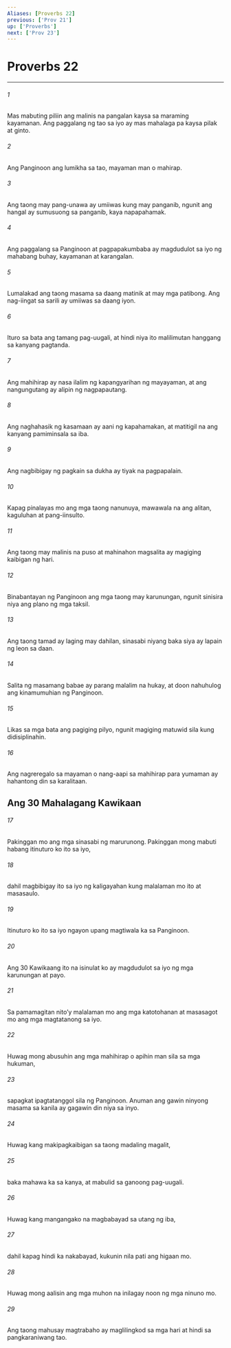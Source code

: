 ```yaml
---
Aliases: [Proverbs 22]
previous: ['Prov 21']
up: ['Proverbs']
next: ['Prov 23']
---
```

# Proverbs 22

***

###### 1
Mas mabuting piliin ang malinis na pangalan kaysa sa maraming kayamanan. Ang paggalang ng tao sa iyo ay mas mahalaga pa kaysa pilak at ginto. 

###### 2
Ang Panginoon ang lumikha sa tao, mayaman man o mahirap. 

###### 3
Ang taong may pang-unawa ay umiiwas kung may panganib, ngunit ang hangal ay sumusuong sa panganib, kaya napapahamak. 

###### 4
Ang paggalang sa Panginoon at pagpapakumbaba ay magdudulot sa iyo ng mahabang buhay, kayamanan at karangalan. 

###### 5
Lumalakad ang taong masama sa daang matinik at may mga patibong. Ang nag-iingat sa sarili ay umiiwas sa daang iyon. 

###### 6
Ituro sa bata ang tamang pag-uugali, at hindi niya ito malilimutan hanggang sa kanyang pagtanda. 

###### 7
Ang mahihirap ay nasa ilalim ng kapangyarihan ng mayayaman, at ang nangungutang ay alipin ng nagpapautang. 

###### 8
Ang naghahasik ng kasamaan ay aani ng kapahamakan, at matitigil na ang kanyang pamiminsala sa iba. 

###### 9
Ang nagbibigay ng pagkain sa dukha ay tiyak na pagpapalain. 

###### 10
Kapag pinalayas mo ang mga taong nanunuya, mawawala na ang alitan, kaguluhan at pang-iinsulto. 

###### 11
Ang taong may malinis na puso at mahinahon magsalita ay magiging kaibigan ng hari. 

###### 12
Binabantayan ng Panginoon ang mga taong may karunungan, ngunit sinisira niya ang plano ng mga taksil. 

###### 13
Ang taong tamad ay laging may dahilan, sinasabi niyang baka siya ay lapain ng leon sa daan. 

###### 14
Salita ng masamang babae ay parang malalim na hukay, at doon nahuhulog ang kinamumuhian ng Panginoon. 

###### 15
Likas sa mga bata ang pagiging pilyo, ngunit magiging matuwid sila kung didisiplinahin. 

###### 16
Ang nagreregalo sa mayaman o nang-aapi sa mahihirap para yumaman ay hahantong din sa karalitaan.

## Ang 30 Mahalagang Kawikaan 

###### 17
Pakinggan mo ang mga sinasabi ng marurunong. Pakinggan mong mabuti habang itinuturo ko ito sa iyo, 

###### 18
dahil magbibigay ito sa iyo ng kaligayahan kung malalaman mo ito at masasaulo. 

###### 19
Itinuturo ko ito sa iyo ngayon upang magtiwala ka sa Panginoon. 

###### 20
Ang 30 Kawikaang ito na isinulat ko ay magdudulot sa iyo ng mga karunungan at payo. 

###### 21
Sa pamamagitan nitoʼy malalaman mo ang mga katotohanan at masasagot mo ang mga magtatanong sa iyo. 

###### 22
Huwag mong abusuhin ang mga mahihirap o apihin man sila sa mga hukuman, 

###### 23
sapagkat ipagtatanggol sila ng Panginoon. Anuman ang gawin ninyong masama sa kanila ay gagawin din niya sa inyo. 

###### 24
Huwag kang makipagkaibigan sa taong madaling magalit, 

###### 25
baka mahawa ka sa kanya, at mabulid sa ganoong pag-uugali. 

###### 26
Huwag kang mangangako na magbabayad sa utang ng iba, 

###### 27
dahil kapag hindi ka nakabayad, kukunin nila pati ang higaan mo. 

###### 28
Huwag mong aalisin ang mga muhon na inilagay noon ng mga ninuno mo. 

###### 29
Ang taong mahusay magtrabaho ay maglilingkod sa mga hari at hindi sa pangkaraniwang tao.
